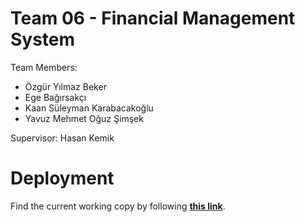 # Team 06 - Financial Management System
Team Members:
- Özgür Yılmaz Beker
- Ege Bağırsakçı
- Kaan Süleyman Karabacakoğlu
- Yavuz Mehmet Oğuz Şimşek

Supervisor: Hasan Kemik

# Deployment
Find the current working copy by following **[this link](https://finms-frontend.herokuapp.com/)**.
